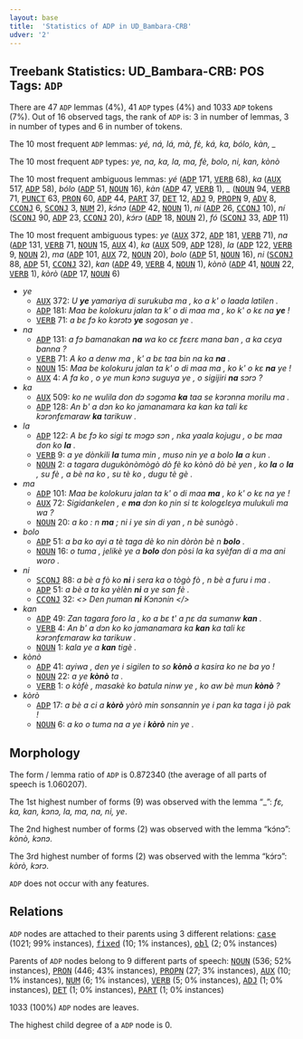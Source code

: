 ```yaml
---
layout: base
title:  'Statistics of ADP in UD_Bambara-CRB'
udver: '2'
---
```


## Treebank Statistics: UD_Bambara-CRB: POS Tags: `ADP`

There are 47 `ADP` lemmas (4%), 41 `ADP` types (4%) and 1033 `ADP` tokens (7%).
Out of 16 observed tags, the rank of `ADP` is: 3 in number of lemmas, 3 in number of types and 6 in number of tokens.

The 10 most frequent `ADP` lemmas: <em>yé, ná, lá, mà, fɛ̀, ká, ka, bólo, kàn, _</em>

The 10 most frequent `ADP` types:  <em>ye, na, ka, la, ma, fè, bolo, ni, kan, kònò</em>

The 10 most frequent ambiguous lemmas: <em>yé</em> (<tt><a href="bm_crb-pos-ADP.html">ADP</a></tt> 171, <tt><a href="bm_crb-pos-VERB.html">VERB</a></tt> 68), <em>ka</em> (<tt><a href="bm_crb-pos-AUX.html">AUX</a></tt> 517, <tt><a href="bm_crb-pos-ADP.html">ADP</a></tt> 58), <em>bólo</em> (<tt><a href="bm_crb-pos-ADP.html">ADP</a></tt> 51, <tt><a href="bm_crb-pos-NOUN.html">NOUN</a></tt> 16), <em>kàn</em> (<tt><a href="bm_crb-pos-ADP.html">ADP</a></tt> 47, <tt><a href="bm_crb-pos-VERB.html">VERB</a></tt> 1), <em>_</em> (<tt><a href="bm_crb-pos-NOUN.html">NOUN</a></tt> 94, <tt><a href="bm_crb-pos-VERB.html">VERB</a></tt> 71, <tt><a href="bm_crb-pos-PUNCT.html">PUNCT</a></tt> 63, <tt><a href="bm_crb-pos-PRON.html">PRON</a></tt> 60, <tt><a href="bm_crb-pos-ADP.html">ADP</a></tt> 44, <tt><a href="bm_crb-pos-PART.html">PART</a></tt> 37, <tt><a href="bm_crb-pos-DET.html">DET</a></tt> 12, <tt><a href="bm_crb-pos-ADJ.html">ADJ</a></tt> 9, <tt><a href="bm_crb-pos-PROPN.html">PROPN</a></tt> 9, <tt><a href="bm_crb-pos-ADV.html">ADV</a></tt> 8, <tt><a href="bm_crb-pos-CCONJ.html">CCONJ</a></tt> 6, <tt><a href="bm_crb-pos-SCONJ.html">SCONJ</a></tt> 3, <tt><a href="bm_crb-pos-NUM.html">NUM</a></tt> 2), <em>kɔ́nɔ</em> (<tt><a href="bm_crb-pos-ADP.html">ADP</a></tt> 42, <tt><a href="bm_crb-pos-NOUN.html">NOUN</a></tt> 1), <em>ni</em> (<tt><a href="bm_crb-pos-ADP.html">ADP</a></tt> 26, <tt><a href="bm_crb-pos-CCONJ.html">CCONJ</a></tt> 10), <em>ní</em> (<tt><a href="bm_crb-pos-SCONJ.html">SCONJ</a></tt> 90, <tt><a href="bm_crb-pos-ADP.html">ADP</a></tt> 23, <tt><a href="bm_crb-pos-CCONJ.html">CCONJ</a></tt> 20), <em>kɔ́rɔ</em> (<tt><a href="bm_crb-pos-ADP.html">ADP</a></tt> 18, <tt><a href="bm_crb-pos-NOUN.html">NOUN</a></tt> 2), <em>fó</em> (<tt><a href="bm_crb-pos-SCONJ.html">SCONJ</a></tt> 33, <tt><a href="bm_crb-pos-ADP.html">ADP</a></tt> 11)

The 10 most frequent ambiguous types:  <em>ye</em> (<tt><a href="bm_crb-pos-AUX.html">AUX</a></tt> 372, <tt><a href="bm_crb-pos-ADP.html">ADP</a></tt> 181, <tt><a href="bm_crb-pos-VERB.html">VERB</a></tt> 71), <em>na</em> (<tt><a href="bm_crb-pos-ADP.html">ADP</a></tt> 131, <tt><a href="bm_crb-pos-VERB.html">VERB</a></tt> 71, <tt><a href="bm_crb-pos-NOUN.html">NOUN</a></tt> 15, <tt><a href="bm_crb-pos-AUX.html">AUX</a></tt> 4), <em>ka</em> (<tt><a href="bm_crb-pos-AUX.html">AUX</a></tt> 509, <tt><a href="bm_crb-pos-ADP.html">ADP</a></tt> 128), <em>la</em> (<tt><a href="bm_crb-pos-ADP.html">ADP</a></tt> 122, <tt><a href="bm_crb-pos-VERB.html">VERB</a></tt> 9, <tt><a href="bm_crb-pos-NOUN.html">NOUN</a></tt> 2), <em>ma</em> (<tt><a href="bm_crb-pos-ADP.html">ADP</a></tt> 101, <tt><a href="bm_crb-pos-AUX.html">AUX</a></tt> 72, <tt><a href="bm_crb-pos-NOUN.html">NOUN</a></tt> 20), <em>bolo</em> (<tt><a href="bm_crb-pos-ADP.html">ADP</a></tt> 51, <tt><a href="bm_crb-pos-NOUN.html">NOUN</a></tt> 16), <em>ni</em> (<tt><a href="bm_crb-pos-SCONJ.html">SCONJ</a></tt> 88, <tt><a href="bm_crb-pos-ADP.html">ADP</a></tt> 51, <tt><a href="bm_crb-pos-CCONJ.html">CCONJ</a></tt> 32), <em>kan</em> (<tt><a href="bm_crb-pos-ADP.html">ADP</a></tt> 49, <tt><a href="bm_crb-pos-VERB.html">VERB</a></tt> 4, <tt><a href="bm_crb-pos-NOUN.html">NOUN</a></tt> 1), <em>kònò</em> (<tt><a href="bm_crb-pos-ADP.html">ADP</a></tt> 41, <tt><a href="bm_crb-pos-NOUN.html">NOUN</a></tt> 22, <tt><a href="bm_crb-pos-VERB.html">VERB</a></tt> 1), <em>kòrò</em> (<tt><a href="bm_crb-pos-ADP.html">ADP</a></tt> 17, <tt><a href="bm_crb-pos-NOUN.html">NOUN</a></tt> 6)


* <em>ye</em>
  * <tt><a href="bm_crb-pos-AUX.html">AUX</a></tt> 372: <em>U <b>ye</b> yamariya di surukuba ma , ko a k' o laada latilen .</em>
  * <tt><a href="bm_crb-pos-ADP.html">ADP</a></tt> 181: <em>Maa be kolokuru jalan ta k' o di maa ma , ko k' o kɛ na <b>ye</b> !</em>
  * <tt><a href="bm_crb-pos-VERB.html">VERB</a></tt> 71: <em>a bɛ fɔ ko kɔrɔtɔ <b>ye</b> sogosan ye .</em>
* <em>na</em>
  * <tt><a href="bm_crb-pos-ADP.html">ADP</a></tt> 131: <em>a fɔ bamanakan <b>na</b> wa ko cɛ fɛɛrɛ mana ban , a ka cɛya banna ?</em>
  * <tt><a href="bm_crb-pos-VERB.html">VERB</a></tt> 71: <em>A ko a denw ma , k' a bɛ taa bin na ka <b>na</b> .</em>
  * <tt><a href="bm_crb-pos-NOUN.html">NOUN</a></tt> 15: <em>Maa be kolokuru jalan ta k' o di maa ma , ko k' o kɛ <b>na</b> ye !</em>
  * <tt><a href="bm_crb-pos-AUX.html">AUX</a></tt> 4: <em>A fa ko , o ye mun kɔnɔ suguya ye , o sigijiri <b>na</b> sɔrɔ ?</em>
* <em>ka</em>
  * <tt><a href="bm_crb-pos-AUX.html">AUX</a></tt> 509: <em>ko ne wulila don dɔ sɔgɔma <b>ka</b> taa se kɔrɔnna morilu ma .</em>
  * <tt><a href="bm_crb-pos-ADP.html">ADP</a></tt> 128: <em>An b' a dɔn ko ko jamanamara ka kan ka tali kɛ kɔrɔnfɛmaraw <b>ka</b> tarikuw .</em>
* <em>la</em>
  * <tt><a href="bm_crb-pos-ADP.html">ADP</a></tt> 122: <em>A bɛ fɔ ko sigi tɛ mɔgɔ sɔn , nka yaala kojugu , o bɛ maa don ko <b>la</b> .</em>
  * <tt><a href="bm_crb-pos-VERB.html">VERB</a></tt> 9: <em>a ye dònkili <b>la</b> tuma min , muso nin ye a bolo <b>la</b> a kun .</em>
  * <tt><a href="bm_crb-pos-NOUN.html">NOUN</a></tt> 2: <em>a tagara dugukònòmògò dò fè ko kònò dò bè yen , ko <b>la</b> o <b>la</b> , su fè , a bè na ko , su tè ko , dugu tè gè .</em>
* <em>ma</em>
  * <tt><a href="bm_crb-pos-ADP.html">ADP</a></tt> 101: <em>Maa be kolokuru jalan ta k' o di maa <b>ma</b> , ko k' o kɛ na ye !</em>
  * <tt><a href="bm_crb-pos-AUX.html">AUX</a></tt> 72: <em>Sigidankelen , e <b>ma</b> dɔn ko ɲin si tɛ kologɛlɛya mulukuli ma wa ?</em>
  * <tt><a href="bm_crb-pos-NOUN.html">NOUN</a></tt> 20: <em>a ko : n <b>ma</b> ; ni i ye sin di yan , n bè sunògò .</em>
* <em>bolo</em>
  * <tt><a href="bm_crb-pos-ADP.html">ADP</a></tt> 51: <em>a ba ko ayi a tè taga dè ko nin dòròn bè n <b>bolo</b> .</em>
  * <tt><a href="bm_crb-pos-NOUN.html">NOUN</a></tt> 16: <em>o tuma , jelikè ye a <b>bolo</b> don pòsi la ka syèfan di a ma ani woro .</em>
* <em>ni</em>
  * <tt><a href="bm_crb-pos-SCONJ.html">SCONJ</a></tt> 88: <em>a bè a fò ko <b>ni</b> i sera ka o tògò fò , n bè a furu i ma .</em>
  * <tt><a href="bm_crb-pos-ADP.html">ADP</a></tt> 51: <em>a bè a ta ka yèlèn <b>ni</b> a ye san fè .</em>
  * <tt><a href="bm_crb-pos-CCONJ.html">CCONJ</a></tt> 32: <em><> Den ɲuman <b>ni</b> Kɔnɔnin </></em>
* <em>kan</em>
  * <tt><a href="bm_crb-pos-ADP.html">ADP</a></tt> 49: <em>Zan tagara foro la , ko a bɛ t' a ɲɛ da sumanw <b>kan</b> .</em>
  * <tt><a href="bm_crb-pos-VERB.html">VERB</a></tt> 4: <em>An b' a dɔn ko ko jamanamara ka <b>kan</b> ka tali kɛ kɔrɔnfɛmaraw ka tarikuw .</em>
  * <tt><a href="bm_crb-pos-NOUN.html">NOUN</a></tt> 1: <em>kala ye a <b>kan</b> tigè .</em>
* <em>kònò</em>
  * <tt><a href="bm_crb-pos-ADP.html">ADP</a></tt> 41: <em>ayiwa , den ye i sigilen to so <b>kònò</b> a kasira ko ne ba yo !</em>
  * <tt><a href="bm_crb-pos-NOUN.html">NOUN</a></tt> 22: <em>a ye <b>kònò</b> ta .</em>
  * <tt><a href="bm_crb-pos-VERB.html">VERB</a></tt> 1: <em>o kòfè , masakè ko batula ninw ye , ko aw bè mun <b>kònò</b> ?</em>
* <em>kòrò</em>
  * <tt><a href="bm_crb-pos-ADP.html">ADP</a></tt> 17: <em>a bè a ci a <b>kòrò</b> yòrò min sonsannin ye i pan ka taga i jò pak !</em>
  * <tt><a href="bm_crb-pos-NOUN.html">NOUN</a></tt> 6: <em>a ko o tuma na a ye i <b>kòrò</b> nin ye .</em>

## Morphology

The form / lemma ratio of `ADP` is 0.872340 (the average of all parts of speech is 1.060207).

The 1st highest number of forms (9) was observed with the lemma “_”: <em>fɛ, ka, kan, kɔnɔ, la, ma, na, ni, ye</em>.

The 2nd highest number of forms (2) was observed with the lemma “kɔ́nɔ”: <em>kònò, kɔnɔ</em>.

The 3rd highest number of forms (2) was observed with the lemma “kɔ́rɔ”: <em>kòrò, kɔrɔ</em>.

`ADP` does not occur with any features.


## Relations

`ADP` nodes are attached to their parents using 3 different relations: <tt><a href="bm_crb-dep-case.html">case</a></tt> (1021; 99% instances), <tt><a href="bm_crb-dep-fixed.html">fixed</a></tt> (10; 1% instances), <tt><a href="bm_crb-dep-obl.html">obl</a></tt> (2; 0% instances)

Parents of `ADP` nodes belong to 9 different parts of speech: <tt><a href="bm_crb-pos-NOUN.html">NOUN</a></tt> (536; 52% instances), <tt><a href="bm_crb-pos-PRON.html">PRON</a></tt> (446; 43% instances), <tt><a href="bm_crb-pos-PROPN.html">PROPN</a></tt> (27; 3% instances), <tt><a href="bm_crb-pos-AUX.html">AUX</a></tt> (10; 1% instances), <tt><a href="bm_crb-pos-NUM.html">NUM</a></tt> (6; 1% instances), <tt><a href="bm_crb-pos-VERB.html">VERB</a></tt> (5; 0% instances), <tt><a href="bm_crb-pos-ADJ.html">ADJ</a></tt> (1; 0% instances), <tt><a href="bm_crb-pos-DET.html">DET</a></tt> (1; 0% instances), <tt><a href="bm_crb-pos-PART.html">PART</a></tt> (1; 0% instances)

1033 (100%) `ADP` nodes are leaves.

The highest child degree of a `ADP` node is 0.

